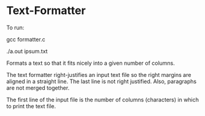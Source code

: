 Text-Formatter
==============

To run:

gcc formatter.c



./a.out ipsum.txt


Formats a text so that it fits nicely into a given number of columns.

The text formatter right-justifies an input text file so the right margins are
aligned in a straight line. The last line is not right justified. 
Also, paragraphs are not merged together.

The first line of the input file is the number of columns (characters) in which
to print the text file.
